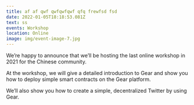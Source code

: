 ```yaml
---
title: af af qwf qwfqwfqwf qfq frewfsd fsd
date: 2022-01-05T18:18:53.081Z
text: ss
events: Workshop
location: Online
image: img/event-image-7.jpg
---
```

We’re happy to announce that we’ll be hosting the last online workshop in 2021 for the Chinese community.

At the workshop, we will give a detailed introduction to Gear and show you how to deploy simple smart contracts on the Gear platform.

We’ll also show you how to create a simple, decentralized Twitter by using Gear.